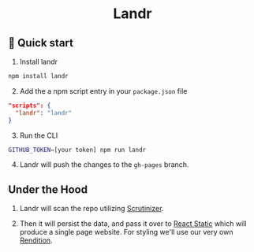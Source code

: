 <h1 align="center">
    Landr
</h1>

## 🚀 Quick start

1. Install landr

```bash
npm install landr
```

2. Add the a npm script entry in your `package.json` file

```json
"scripts": {
  "landr": "landr"
}
```

3. Run the CLI
```bash
GITHUB_TOKEN=[your token] npm run landr
```

4. Landr will push the changes to the `gh-pages` branch.

## Under the Hood

1.  Landr will scan the repo utilizing [Scrutinizer](https://github.com/balena-io-modules/scrutinizer).

2.  Then it will persist the data, and pass it over to [React Static](https://github.com/nozzle/react-static) which will produce a single page website. For styling we\'ll use our very own [Rendition](https://github.com/balena-io-modules/rendition).
